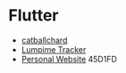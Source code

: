 # Flutter
- [catballchard](../works/catballchard.md)
- [Lumpime Tracker](../works/lumpime.md)
- [Personal Website](../works/personal-website.md)
45D1FD
